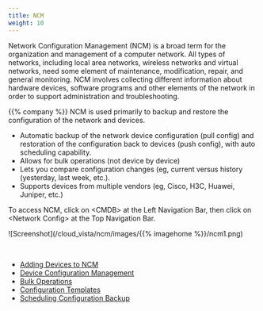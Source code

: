 ```yaml
---
title: NCM
weight: 10
---
```



Network Configuration Management (NCM) is a broad term for the organization and management of a computer network. All types of networks, including local area networks, wireless networks and virtual networks, need some element of maintenance, modification, repair, and general monitoring. NCM involves collecting different information about hardware devices, software programs and other elements of the network in order to support administration and troubleshooting.

{{% company %}} NCM is used primarily to backup and restore the configuration of the network and devices.
* Automatic backup of the network device configuration (pull config) and restoration of the configuration back to devices (push config), with auto scheduling capability. 
* Allows for bulk operations (not device by device) 
* Lets you compare configuration changes (eg, current versus history (yesterday, last week, etc.). 
* Supports devices from multiple vendors (eg, Cisco, H3C, Huawei, Juniper, etc.) 

To access NCM, click on \<CMDB> at the Left Navigation Bar, then click on \<Network Config> at the Top Navigation Bar.

![Screenshot](/cloud_vista/ncm/images/{{% imagehome %}}/ncm1.png)

&nbsp;

* <a href="/cloud_vista/ncm/addingdevices">Adding Devices to NCM</a>
* <a href="/cloud_vista/ncm/deviceconfiguration">Device Configuration Management</a>
* <a href="/cloud_vista/ncm/bulkoperations">Bulk Operations</a>
* <a href="/cloud_vista/ncm/configurationtemplates">Configuration Templates</a>
* <a href="/cloud_vista/ncm/schedulingbackup">Scheduling Configuration Backup</a>
